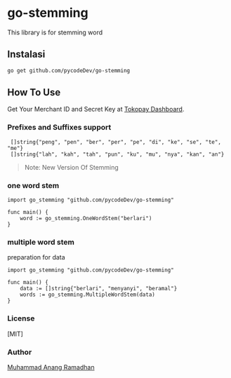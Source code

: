 # go-stemming

This library is for stemming word

## Instalasi

```bash
go get github.com/pycodeDev/go-stemming
```

## How To Use
Get Your Merchant ID and Secret Key at [Tokopay Dashboard](https://dash.go-tokopay.id/pengaturan/secret-key).

### Prefixes and Suffixes support

```golang
 []string{"peng", "pen", "ber", "per", "pe", "di", "ke", "se", "te", "me"}
 []string{"lah", "kah", "tah", "pun", "ku", "mu", "nya", "kan", "an"}
```
> Note:
> New Version Of Stemming

### one word stem

```golang
import go_stemming "github.com/pycodeDev/go-stemming"

func main() {
    word := go_stemming.OneWordStem("berlari")
}
```

### multiple word stem
preparation for data
```golang
import go_stemming "github.com/pycodeDev/go-stemming"

func main() {
    data := []string{"berlari", "menyanyi", "beramal"}
    words := go_stemming.MultipleWordStem(data)
}
```

### License

[MIT]

### Author

[Muhammad Anang Ramadhan](mailto:muhammadanangr@gmail.com)
